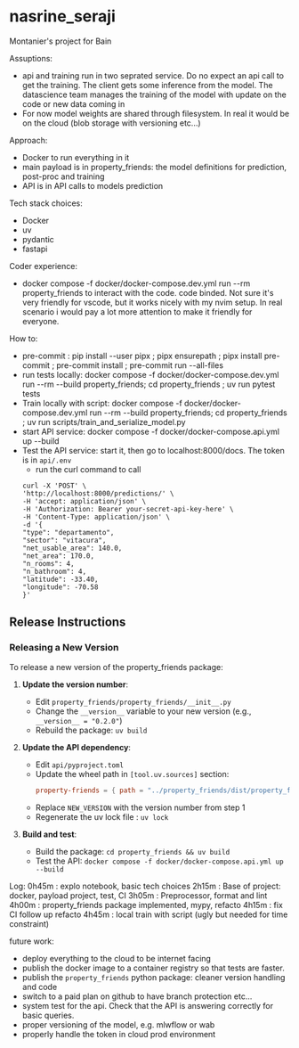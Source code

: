 # nasrine_seraji
Montanier's project for Bain

Assuptions:
- api and training run in two seprated service. Do no expect an api call to get the training. The client gets 
some inference from the model. The datascience team manages the training of the model with update on the code
or new data coming in
- For now model weights are shared through filesystem. In real it would be on the cloud (blob storage with 
versioning etc...)

Approach:
- Docker to run everything in it
- main payload is in property_friends:
    the model
    definitions for prediction, post-proc and training
- API is in API
    calls to models prediction

Tech stack choices:
- Docker
- uv
- pydantic
- fastapi

Coder experience:
- docker compose -f docker/docker-compose.dev.yml run --rm property_friends to interact with the code. code binded. Not sure it's very
friendly for vscode, but it works nicely with my nvim setup. In real scenario i would pay a lot more attention
to make it friendly for everyone.


How to:
- pre-commit : pip install --user pipx ;  pipx ensurepath ; pipx install pre-commit ; pre-commit install ; pre-commit run --all-files
- run tests locally:  docker compose -f docker/docker-compose.dev.yml run --rm  --build property_friends; cd property_friends ;  uv run pytest tests
- Train locally with script: docker compose -f docker/docker-compose.dev.yml run --rm --build property_friends; cd property_friends ; uv run scripts/train_and_serialize_model.py
- start API service: docker compose -f docker/docker-compose.api.yml up --build
- Test the API service: start it, then go to localhost:8000/docs. The token is in `api/.env`
   - run the curl command to call
   ```
   curl -X 'POST' \
  'http://localhost:8000/predictions/' \
  -H 'accept: application/json' \
  -H 'Authorization: Bearer your-secret-api-key-here' \
  -H 'Content-Type: application/json' \
  -d '{
  "type": "departamento",
  "sector": "vitacura",
  "net_usable_area": 140.0,
  "net_area": 170.0,
  "n_rooms": 4,
  "n_bathroom": 4,
  "latitude": -33.40,
  "longitude": -70.58
  }'
  ```

## Release Instructions

### Releasing a New Version

To release a new version of the property_friends package:

1. **Update the version number**:
   - Edit `property_friends/property_friends/__init__.py`
   - Change the `__version__` variable to your new version (e.g., `__version__ = "0.2.0"`)
   - Rebuild the package: `uv build`

2. **Update the API dependency**:
   - Edit `api/pyproject.toml` 
   - Update the wheel path in `[tool.uv.sources]` section:
     ```toml
     property-friends = { path = "../property_friends/dist/property_friends-NEW_VERSION-py3-none-any.whl" }
     ```
   - Replace `NEW_VERSION` with the version number from step 1
   - Regenerate the uv lock file : `uv lock`

3. **Build and test**:
   - Build the package: `cd property_friends && uv build`
   - Test the API: `docker compose -f docker/docker-compose.api.yml up --build`


Log:
0h45m : explo notebook, basic tech choices
2h15m : Base of project: docker, payload project, test, CI
3h05m : Preprocessor, format and lint
4h00m : property_friends package implemented, mypy, refacto
4h15m : fix CI follow up refacto
4h45m : local train with script (ugly but needed for time constraint)

future work:
- deploy everything to the cloud to be internet facing
- publish the docker image to a container registry so that tests are faster.
- publish the `property_friends` python package: cleaner version handling and code
- switch to a paid plan on github to have branch protection etc...
- system test for the api. Check that the API is answering correctly for basic queries.
- proper versioning of the model, e.g. mlwflow or wab
- properly handle the token in cloud prod environment
